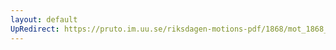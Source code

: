 ```yaml
---
layout: default
UpRedirect: https://pruto.im.uu.se/riksdagen-motions-pdf/1868/mot_1868__fk__18/mot_1868__fk__18-002.pdf
---
```

